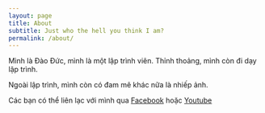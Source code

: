 ```yaml
---
layout: page
title: About
subtitle: Just who the hell you think I am?
permalink: /about/
---
```


Mình là Đào Đức, mình là một lập trình viên. Thỉnh thoảng, mình còn đi dạy lập trình.

Ngoài lập trình, mình còn có đam mê khác nữa là nhiếp ảnh.

Các bạn có thể liên lạc với mình qua [Facebook](https://www.facebook.com/DaoDucDev/) hoặc [Youtube](https://www.youtube.com/channel/UCpBqEZMBGJ4D9OdJ7CLBdmw)

